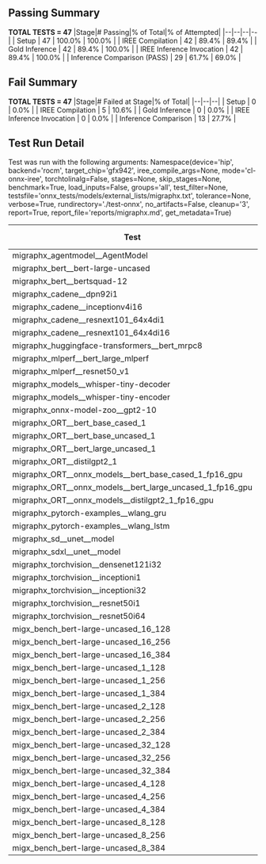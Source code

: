 ## Passing Summary

**TOTAL TESTS = 47**
|Stage|# Passing|% of Total|% of Attempted|
|--|--|--|--|
| Setup | 47 | 100.0% | 100.0% |
| IREE Compilation | 42 | 89.4% | 89.4% |
| Gold Inference | 42 | 89.4% | 100.0% |
| IREE Inference Invocation | 42 | 89.4% | 100.0% |
| Inference Comparison (PASS) | 29 | 61.7% | 69.0% |
## Fail Summary

**TOTAL TESTS = 47**
|Stage|# Failed at Stage|% of Total|
|--|--|--|
| Setup | 0 | 0.0% |
| IREE Compilation | 5 | 10.6% |
| Gold Inference | 0 | 0.0% |
| IREE Inference Invocation | 0 | 0.0% |
| Inference Comparison | 13 | 27.7% |
## Test Run Detail
Test was run with the following arguments:
Namespace(device='hip', backend='rocm', target_chip='gfx942', iree_compile_args=None, mode='cl-onnx-iree', torchtolinalg=False, stages=None, skip_stages=None, benchmark=True, load_inputs=False, groups='all', test_filter=None, testsfile='onnx_tests/models/external_lists/migraphx.txt', tolerance=None, verbose=True, rundirectory='./test-onnx', no_artifacts=False, cleanup='3', report=True, report_file='reports/migraphx.md', get_metadata=True)

| Test | Exit Status | Mean Benchmark Time (ms) | Notes |
|--|--|--|--|
| migraphx_agentmodel__AgentModel | compilation | None | |
| migraphx_bert__bert-large-uncased | PASS | 19.282863108889646 | |
| migraphx_bert__bertsquad-12 | PASS | 7.05796653641663 | |
| migraphx_cadene__dpn92i1 | Numerics | 42.45459541562013 | |
| migraphx_cadene__inceptionv4i16 | PASS | 148.2552140019834 | |
| migraphx_cadene__resnext101_64x4di1 | Numerics | 114.33429767688115 | |
| migraphx_cadene__resnext101_64x4di16 | Numerics | 363.9970618921022 | |
| migraphx_huggingface-transformers__bert_mrpc8 | PASS | 7.251682572860489 | |
| migraphx_mlperf__bert_large_mlperf | Numerics | 58.389630587771535 | |
| migraphx_mlperf__resnet50_v1 | compilation | None | |
| migraphx_models__whisper-tiny-decoder | PASS | 33.3665912427629 | |
| migraphx_models__whisper-tiny-encoder | Numerics | 141.94451421499252 | |
| migraphx_onnx-model-zoo__gpt2-10 | compilation | None | |
| migraphx_ORT__bert_base_cased_1 | PASS | 99.27077722247866 | |
| migraphx_ORT__bert_base_uncased_1 | PASS | 99.56305190211249 | |
| migraphx_ORT__bert_large_uncased_1 | PASS | 533.8689118313292 | |
| migraphx_ORT__distilgpt2_1 | PASS | 59.15875400726993 | |
| migraphx_ORT__onnx_models__bert_base_cased_1_fp16_gpu | Numerics | 63.2577522827143 | |
| migraphx_ORT__onnx_models__bert_large_uncased_1_fp16_gpu | Numerics | 295.70152649345494 | |
| migraphx_ORT__onnx_models__distilgpt2_1_fp16_gpu | Numerics | 319.05408295322997 | |
| migraphx_pytorch-examples__wlang_gru | PASS | 15.475525650620256 | |
| migraphx_pytorch-examples__wlang_lstm | PASS | 7.467662487044066 | |
| migraphx_sd__unet__model | compilation | None | |
| migraphx_sdxl__unet__model | compilation | None | |
| migraphx_torchvision__densenet121i32 | Numerics | 75.92811049134642 | |
| migraphx_torchvision__inceptioni1 | PASS | 39.71678301416061 | |
| migraphx_torchvision__inceptioni32 | PASS | 98.84138028359128 | |
| migraphx_torchvision__resnet50i1 | Numerics | 11.314949739263744 | |
| migraphx_torchvision__resnet50i64 | Numerics | 433.9423851730923 | |
| migx_bench_bert-large-uncased_16_128 | PASS | 35.35376525639246 | |
| migx_bench_bert-large-uncased_16_256 | PASS | 58.392842080340614 | |
| migx_bench_bert-large-uncased_16_384 | Numerics | 79.26677034615918 | |
| migx_bench_bert-large-uncased_1_128 | PASS | 13.509978666717622 | |
| migx_bench_bert-large-uncased_1_256 | PASS | 13.274422451361735 | |
| migx_bench_bert-large-uncased_1_384 | PASS | 84.4759445792685 | |
| migx_bench_bert-large-uncased_2_128 | PASS | 12.646474519913845 | |
| migx_bench_bert-large-uncased_2_256 | PASS | 13.212286222890112 | |
| migx_bench_bert-large-uncased_2_384 | PASS | 22.166367673586745 | |
| migx_bench_bert-large-uncased_32_128 | PASS | 105.23929310341674 | |
| migx_bench_bert-large-uncased_32_256 | PASS | 111.03196571477584 | |
| migx_bench_bert-large-uncased_32_384 | Numerics | 159.27004014762738 | |
| migx_bench_bert-large-uncased_4_128 | PASS | 14.252956677861762 | |
| migx_bench_bert-large-uncased_4_256 | PASS | 32.56797976791859 | |
| migx_bench_bert-large-uncased_4_384 | PASS | 26.659229859853017 | |
| migx_bench_bert-large-uncased_8_128 | PASS | 20.236158428624982 | |
| migx_bench_bert-large-uncased_8_256 | PASS | 29.644870878352474 | |
| migx_bench_bert-large-uncased_8_384 | PASS | 43.59362918573121 | |
